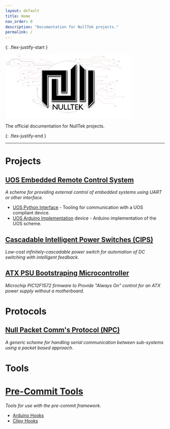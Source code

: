 ```yaml
---
layout: default
title: Home
nav_order: 0
description: "Documentation for NullTek projects."
permalink: /
---
```


{: .flex-justify-start }

![NULLTEK](/assets/images/header.png)

The official documentation for NullTek projects.

{: .flex-justify-end }

---

# Projects

## [UOS Embedded Remote Control System](/docs/projects/uos)

_A scheme for providing external control of embedded systems using UART or other interface._

* [UOS Python Interface](/docs/projects/uos/interface) - Tooling for communication with a UOS compliant device.
* [UOS Arduino Implementation](/docs/projects/uos/arduino) device - Arduino implementation of the UOS scheme.

## [Cascadable Intelligent Power Switches (CIPS)](/docs/projects/cips)

_Low-cost infinitely-cascadable power switch for automation of DC switching with intelligent feedback._ 

## [ATX PSU Bootstraping Microcontroller](/docs/projects/atx-bootstrap)

_Microchip PIC12F1572 firmware to Provide "Always On" control for an ATX power supply without a motherboard._

# Protocols

## [Null Packet Comm's Protocol (NPC)](/docs/protocols/npc)

_A generic scheme for handling serial communication between sub-systems using a packet based approach._

# Tools

# [Pre-Commit Tools](/docs/tools/pre-commit)

_Tools for use with the pre-commit framework._

* [Arduino Hooks](/docs/tools/pre-commit/arduino-hooks)
* [Clipy Hooks](/docs/tools/pre-commit/clipy-hooks)
